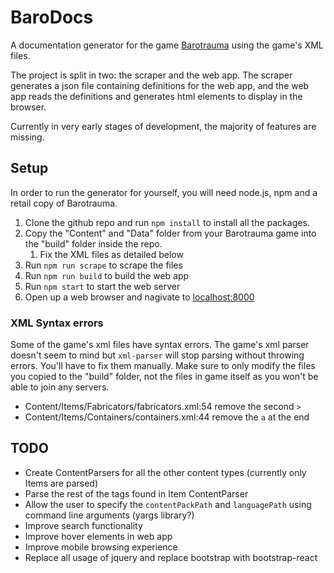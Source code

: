 # BaroDocs

A documentation generator for the game [Barotrauma](https://barotraumagame.com/) using the game's XML files.

The project is split in two: the scraper and the web app. The scraper generates a json file containing definitions for the web app, and the web app reads the definitions and generates html elements to display in the browser.

Currently in very early stages of development, the majority of features are missing.

## Setup

In order to run the generator for yourself, you will need node.js, npm and a retail copy of Barotrauma.

 1. Clone the github repo and run `npm install` to install all the packages.
 2. Copy the "Content" and "Data" folder from your Barotrauma game into the "build" folder inside the repo.
    1. Fix the XML files as detailed below
 4. Run `npm run scrape` to scrape the files
 5. Run `npm run build` to build the web app
 6. Run `npm start` to start the web server
 7. Open up a web browser and nagivate to [localhost:8000](http://localhost:8000)

### XML Syntax errors

Some of the game's xml files have syntax errors. The game's xml parser doesn't seem to mind but `xml-parser` will stop parsing without throwing errors. You'll have to fix them manually. Make sure to only modify the files you copied to the "build" folder, not the files in game itself as you won't be able to join any servers.

 - Content/Items/Fabricators/fabricators.xml:54 remove the second `>`
 - Content/Items/Containers/containers.xml:44 remove the `a` at the end

## TODO

 - Create ContentParsers for all the other content types (currently only Items are parsed)
 - Parse the rest of the tags found in Item ContentParser
 - Allow the user to specify the `contentPackPath` and `languagePath` using command line arguments (yargs library?)
 - Improve search functionality
 - Improve hover elements in web app
 - Improve mobile browsing experience
 - Replace all usage of jquery and replace bootstrap with bootstrap-react